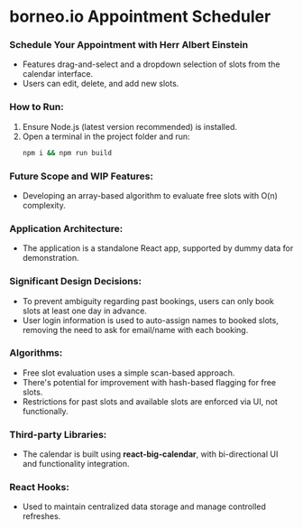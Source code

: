 # borneo.io Appointment Scheduler

### Schedule Your Appointment with Herr Albert Einstein
- Features drag-and-select and a dropdown selection of slots from the calendar interface.
- Users can edit, delete, and add new slots.

### How to Run:
1. Ensure Node.js (latest version recommended) is installed.
2. Open a terminal in the project folder and run:
   ```bash
   npm i && npm run build


### Future Scope and WIP Features:
- Developing an array-based algorithm to evaluate free slots with O(n) complexity.

### Application Architecture:
- The application is a standalone React app, supported by dummy data for demonstration.

### Significant Design Decisions:
- To prevent ambiguity regarding past bookings, users can only book slots at least one day in advance.
- User login information is used to auto-assign names to booked slots, removing the need to ask for email/name with each booking.

### Algorithms:
- Free slot evaluation uses a simple scan-based approach.
- There's potential for improvement with hash-based flagging for free slots.
- Restrictions for past slots and available slots are enforced via UI, not functionally.

### Third-party Libraries:
- The calendar is built using **react-big-calendar**, with bi-directional UI and functionality integration.

### React Hooks:
- Used to maintain centralized data storage and manage controlled refreshes.
